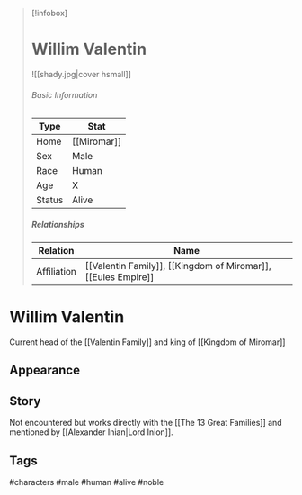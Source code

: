 
> [!infobox]
> # Willim Valentin
> ![[shady.jpg|cover hsmall]]
> ###### Basic Information
> | Type | Stat |
> | ---- | ---- |
> | Home | [[Miromar]] |
> | Sex | Male |
> | Race | Human |
> | Age | X |
> | Status | Alive |
> 
> ##### Relationships
> | Relation | Name |
> | ---- | ---- |
> | Affiliation | [[Valentin Family]], [[Kingdom of Miromar]], [[Eules Empire]]|

# Willim Valentin
Current head of the [[Valentin Family]] and king of [[Kingdom of Miromar]]
## Appearance
## Story
Not encountered but works directly with the [[The 13 Great Families]] and mentioned by [[Alexander Inian|Lord Inion]].


## Tags
#characters #male #human #alive #noble